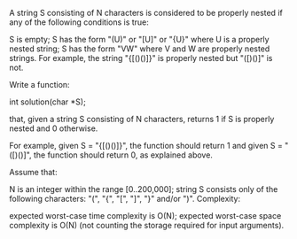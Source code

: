 

A string S consisting of N characters is considered to be properly nested if any of the following conditions is true:

S is empty;
S has the form "(U)" or "[U]" or "{U}" where U is a properly nested string;
S has the form "VW" where V and W are properly nested strings.
For example, the string "{[()()]}" is properly nested but "([)()]" is not.

Write a function:

int solution(char *S);

that, given a string S consisting of N characters, returns 1 if S is properly nested and 0 otherwise.

For example, given S = "{[()()]}", the function should return 1 and given S = "([)()]", the function should return 0, as explained above.

Assume that:

N is an integer within the range [0..200,000];
string S consists only of the following characters: "(", "{", "[", "]", "}" and/or ")".
Complexity:

expected worst-case time complexity is O(N);
expected worst-case space complexity is O(N) (not counting the storage required for input arguments).